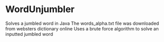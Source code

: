 # WordUnjumbler
Solves a jumbled word in Java
The words_alpha.txt file was downloaded from websters dictionary online
Uses a brute force algorithm to solve an inputted jumbled word

